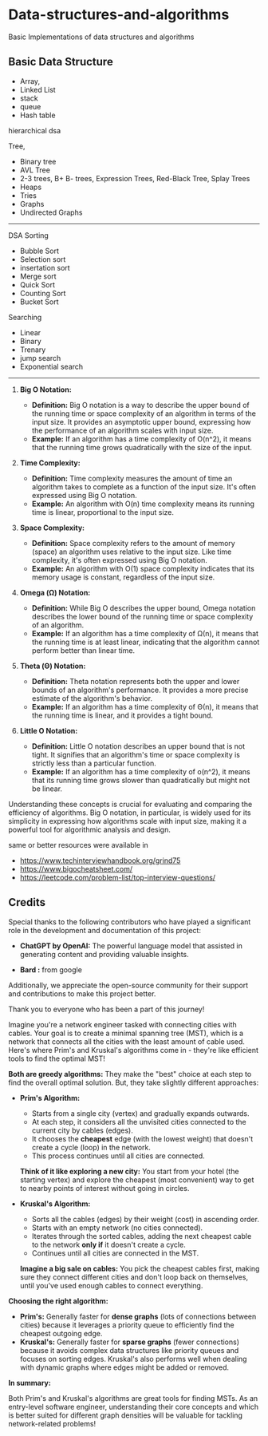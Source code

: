 # Data-structures-and-algorithms
Basic Implementations of data structures and algorithms

Basic Data Structure 
------------------------------
- Array,
- Linked List
- stack
- queue
- Hash table

hierarchical dsa

Tree,
 - Binary tree
 - AVL Tree
 - 2-3 trees, B+ B- trees, Expression Trees, Red-Black Tree, Splay Trees
- Heaps
- Tries
- Graphs
- Undirected Graphs

---------------------------------------------------------------------------------
DSA
Sorting 
 - Bubble Sort 
 - Selection sort
 - insertation sort
 - Merge sort
 - Quick Sort
 - Counting Sort
 - Bucket Sort


Searching
- Linear
- Binary
- Trenary
- jump search
- Exponential search
---------------------------------------------------------------------------------

1. **Big O Notation:**
   - **Definition:** Big O notation is a way to describe the upper bound of the running time or space complexity of an algorithm in terms of the input size. It provides an asymptotic upper bound, expressing how the performance of an algorithm scales with input size.
   - **Example:** If an algorithm has a time complexity of O(n^2), it means that the running time grows quadratically with the size of the input.

2. **Time Complexity:**
   - **Definition:** Time complexity measures the amount of time an algorithm takes to complete as a function of the input size. It's often expressed using Big O notation.
   - **Example:** An algorithm with O(n) time complexity means its running time is linear, proportional to the input size.

3. **Space Complexity:**
   - **Definition:** Space complexity refers to the amount of memory (space) an algorithm uses relative to the input size. Like time complexity, it's often expressed using Big O notation.
   - **Example:** An algorithm with O(1) space complexity indicates that its memory usage is constant, regardless of the input size.

4. **Omega (Ω) Notation:**
   - **Definition:** While Big O describes the upper bound, Omega notation describes the lower bound of the running time or space complexity of an algorithm.
   - **Example:** If an algorithm has a time complexity of Ω(n), it means that the running time is at least linear, indicating that the algorithm cannot perform better than linear time.

5. **Theta (Θ) Notation:**
   - **Definition:** Theta notation represents both the upper and lower bounds of an algorithm's performance. It provides a more precise estimate of the algorithm's behavior.
   - **Example:** If an algorithm has a time complexity of Θ(n), it means that the running time is linear, and it provides a tight bound.

6. **Little O Notation:**
   - **Definition:** Little O notation describes an upper bound that is not tight. It signifies that an algorithm's time or space complexity is strictly less than a particular function.
   - **Example:** If an algorithm has a time complexity of o(n^2), it means that its running time grows slower than quadratically but might not be linear.

Understanding these concepts is crucial for evaluating and comparing the efficiency of algorithms. Big O notation, in particular, is widely used for its simplicity in expressing how algorithms scale with input size, making it a powerful tool for algorithmic analysis and design.


same or better resources were available in

- https://www.techinterviewhandbook.org/grind75
- https://www.bigocheatsheet.com/
- https://leetcode.com/problem-list/top-interview-questions/

## Credits

Special thanks to the following contributors who have played a significant role in the development and documentation of this project:

- **ChatGPT by OpenAI:** The powerful language model that assisted in generating content and providing valuable insights.

- **Bard :** from google 

Additionally, we appreciate the open-source community for their support and contributions to make this project better.

Thank you to everyone who has been a part of this journey!

Imagine you're a network engineer tasked with connecting cities with cables. Your goal is to create a minimal spanning tree (MST), which is a network that connects all the cities with the least amount of cable used. Here's where Prim's and Kruskal's algorithms come in - they're like efficient tools to find the optimal MST!

**Both are greedy algorithms:** They make the "best" choice at each step to find the overall optimal solution. But, they take slightly different approaches:

* **Prim's Algorithm:**
    * Starts from a single city (vertex) and gradually expands outwards.
    * At each step, it considers all the unvisited cities connected to the current city by cables (edges).
    * It chooses the **cheapest** edge (with the lowest weight) that doesn't create a cycle (loop) in the network.
    * This process continues until all cities are connected.

    **Think of it like exploring a new city:** You start from your hotel (the starting vertex) and explore the cheapest (most convenient) way to get to nearby points of interest without going in circles.

* **Kruskal's Algorithm:**
    * Sorts all the cables (edges) by their weight (cost) in ascending order.
    * Starts with an empty network (no cities connected).
    * Iterates through the sorted cables, adding the next cheapest cable to the network **only if** it doesn't create a cycle.
    * Continues until all cities are connected in the MST.

    **Imagine a big sale on cables:** You pick the cheapest cables first, making sure they connect different cities and don't loop back on themselves, until you've used enough cables to connect everything.

**Choosing the right algorithm:**

* **Prim's:** Generally faster for **dense graphs** (lots of connections between cities) because it leverages a priority queue to efficiently find the cheapest outgoing edge.
* **Kruskal's:**  Generally faster for **sparse graphs** (fewer connections) because it avoids complex data structures like priority queues and focuses on sorting edges. Kruskal's also performs well when dealing with dynamic graphs where edges might be added or removed.

**In summary:**

Both Prim's and Kruskal's algorithms are great tools for finding MSTs. As an entry-level software engineer, understanding their core concepts and which is better suited for different graph densities will be valuable for tackling network-related problems!

